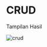 # CRUD
Tampilan Hasil 

![crud](https://user-images.githubusercontent.com/93004934/160428046-0e770136-41ec-4a43-843b-10317ec6d732.png)
